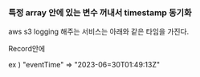 ### 특정 array 안에 있는 변수 꺼내서 timestamp 동기화

aws s3 logging 해주는 서비스는 아래와 같은 타임을 가진다.

Record안에 

ex ) "eventTime" => "2023-06=30T01:49:13Z"

